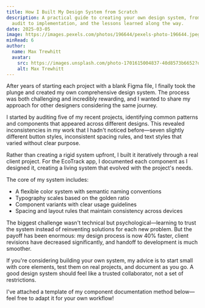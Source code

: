 ```yaml
---
title: How I Built My Design System from Scratch
description: A practical guide to creating your own design system, from initial
  audit to implementation, and the lessons learned along the way.
date: 2025-03-05
image: https://images.pexels.com/photos/196644/pexels-photo-196644.jpeg?auto=compress&cs=tinysrgb&w=1260&h=750&dpr=1
minRead: 6
author:
  name: Max Trewhitt
  avatar:
    src: https://images.unsplash.com/photo-1701615004837-40d8573b6652?q=80&w=1480&auto=format&fit=crop&ixlib=rb-4.0.3&ixid=M3wxMjA3fDB8MHxwaG90by1wYWdlfHx8fGVufDB8fHx8fA%3D%3D
    alt: Max Trewhitt
---
```


After years of starting each project with a blank Figma file, I finally took the plunge and created my own comprehensive design system. The process was both challenging and incredibly rewarding, and I wanted to share my approach for other designers considering the same journey.

I started by auditing five of my recent projects, identifying common patterns and components that appeared across different designs. This revealed inconsistencies in my work that I hadn't noticed before—seven slightly different button styles, inconsistent spacing rules, and text styles that varied without clear purpose.

Rather than creating a rigid system upfront, I built it iteratively through a real client project. For the EcoTrack app, I documented each component as I designed it, creating a living system that evolved with the project's needs.

The core of my system includes:

- A flexible color system with semantic naming conventions
- Typography scales based on the golden ratio
- Component variants with clear usage guidelines
- Spacing and layout rules that maintain consistency across devices

The biggest challenge wasn't technical but psychological—learning to trust the system instead of reinventing solutions for each new problem. But the payoff has been enormous: my design process is now 40% faster, client revisions have decreased significantly, and handoff to development is much smoother.

If you're considering building your own system, my advice is to start small with core elements, test them on real projects, and document as you go. A good design system should feel like a trusted collaborator, not a set of restrictions.

I've attached a template of my component documentation method below—feel free to adapt it for your own workflow!
